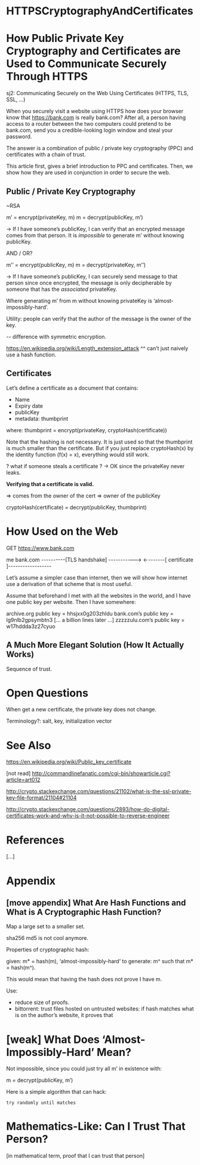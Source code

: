 
# HTTPSCryptographyAndCertificates

# How Public Private Key Cryptography and Certificates are Used to Communicate Securely Through HTTPS

sj2: Communicating Securely on the Web Using Certificates (HTTPS, TLS, SSL, …)

When you securely visit a website using HTTPS how does your browser know that https://bank.com is really bank.com? After all, a person having access to a router between the two computers could pretend to be bank.com, send you a credible-looking login window and steal your password.

The answer is a combination of public / private key cryptography (PPC) and certificates with a chain of trust.

This article first, gives a brief introduction to PPC and certificates. Then, we show how they are used in conjunction in order to secure the web.

## Public / Private Key Cryptography

~RSA

m’ = encrypt(privateKey, m)
m = decrypt(publicKey, m’)

→ If I have someone’s publicKey, I can verify that an encrypted message comes from that person. It is _impossible_ to generate m’ without knowing publicKey.

AND / OR?

m’’ = encrypt(publicKey, m)
m = decrypt(privateKey, m’’)

→ If I have someone’s publicKey, I can securely send message to that person since once encrypted, the message is only decipherable by someone that has the _associated_ privateKey.

Where generating m’ from m without knowing privateKey is ‘almost-impossibly-hard’.

Utility: people can verify that the author of the message is the owner of the key.

-- difference with symmetric encryption.

https://en.wikipedia.org/wiki/Length_extension_attack
^^ can’t just naively use a hash function.

## Certificates

Let’s define a certificate as a document that contains:

- Name
- Expiry date
- publicKey
- metadata: thumbprint

where: 
thumbprint = encrypt(privateKey, cryptoHash(certificate))

Note that the hashing is not necessary. It is just used so that the thumbprint is much smaller than the certificate. But if you just replace cryptoHash(x) by the identity function (f(x) = x), everything would still work.

? what if someone steals a certificate ?
→ OK since the privateKey never leaks.

**Verifying that a certificate is valid.**

=> comes from the owner of the cert => owner of the publicKey

cryptoHash(certificate) = decrypt(publicKey, thumbprint)

# How Used on the Web

GET https://www.bank.com

me                                                  bank.com
----------[TLS handshake] ----------->
←-------[ certificate ]------------------

Let’s assume a simpler case than internet, then we will show how internet use a derivation of that scheme that is most useful.

Assume that beforehand I met with all the websites in the world, and I have one public key per website. Then I have somewhere: 

archive.org public key = hhsjxx0g203zhldu
bank.com’s public key = lg9nlb2gpsymbtn3
[... a billion lines later …]
zzzzzulu.com’s public key = w17hddda3z27cyuo

## A Much More Elegant Solution (How It Actually Works)

Sequence of trust.


# Open Questions

When get a new certificate, the private key does not change.

Terminology?: salt, key, initialization vector

# See Also

[RSA_Paper]: http://people.csail.mit.edu/rivest/Rsapaper.pdf

https://en.wikipedia.org/wiki/Public_key_certificate

[not read] http://commandlinefanatic.com/cgi-bin/showarticle.cgi?article=art012

http://crypto.stackexchange.com/questions/21102/what-is-the-ssl-private-key-file-format/21104#21104

http://crypto.stackexchange.com/questions/2893/how-do-digital-certificates-work-and-why-is-it-not-possible-to-reverse-engineer


# References

[...]

# Appendix
## [move appendix] What Are Hash Functions and What is A Cryptographic Hash Function?

Map a large set to a smaller set.

sha256
md5 is not cool anymore.

Properties of cryptographic hash:

given: m* = hash(m), ‘almost-impossibly-hard’ to generate: m^ such that m* = hash(m^).

This would mean that having the hash does not prove I have m.

Use: 
- reduce size of proofs.
- bittorrent: trust files hosted on untrusted websites: if hash matches what is on the author’s website, it proves that

# [weak] What Does ‘Almost-Impossibly-Hard’ Mean?

Not impossible, since you could just try all m’ in existence with:

m = decrypt(publicKey, m’)

Here is a simple algorithm that can hack:

	try randomly until matches


# Mathematics-Like: Can I Trust That Person?

[in mathematical term, proof that I can trust that person]

~~~~~
